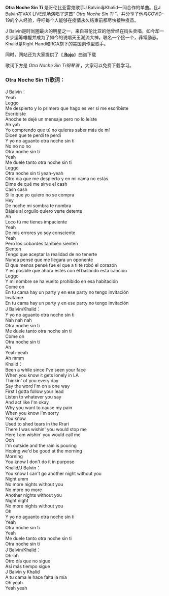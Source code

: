 

**Otra Noche Sin Ti** 是哥伦比亚雷鬼歌手J.Balvin与Khalid一同合作的单曲。且J Balvin在VAX
LIVE现场演唱了这首“ _Otra Noche Sin Ti_ ”，并分享了他与COVID-19的个人经验，呼吁每个人能够在疫情永久结束前都尽快接种疫苗。

J
Balvin是时尚圈最火的明星之一，来自哥伦比亚的他曾经在街头卖唱，如今却一步步运筹帷幄并成为了如今的说唱天王潮流大神，联名一个接一个，非常励志。Khalid是Right
Hand和RCA旗下的美国创作型歌手。

同时，网站还为大家提供了《[ **Rojo**](Music-11487-Rojo-J-Balvin.html "Rojo")》曲谱下载

歌词下方是 _Otra Noche Sin Ti钢琴谱_ ，大家可以免费下载学习。

### Otra Noche Sin Ti歌词：

J Balvin：  
Yeah  
Leggo  
Me despierto y lo primero que hago es ver si me escribiste  
Escribiste  
Anoche te dejé un mensaje pero no lo leíste  
Ah yah  
Yo comprendo que tú no quieras saber más de mí  
Dicen que te perdí te perdí  
Y yo no aguanto otra noche sin ti  
No no no no  
Otra noche sin ti  
Yeah  
Me duele tanto otra noche sin ti  
Leggo  
Otra noche sin ti yeah-yeah  
Otro día que me despierto y en mi cama no estás  
Dime de qué me sirve el cash  
Cash cash  
Si lo que yo quiero no se compra  
Hey  
De noche mi sombra te nombra  
Bájale al orgullo quiero verte detente  
Ah  
Loco tú me tienes impaciente  
Yeah  
De mis errores yo soy consciente  
Yeah  
Pero los cobardes también sienten  
Sienten  
Tengo que aceptar la realidad de no tenerte  
Nunca pensé que me llegara un oponente  
El que menos pensé fue el que a ti te robó el corazón  
Y es posible que ahora estés con él bailando esta canción  
Leggo  
Y mi nombre se ha vuelto prohibido en esa habitación  
Come on  
En tu cama hay un party y en ese party no tengo invitación  
Invítame  
En tu cama hay un party y en ese party no tengo invitación  
J Balvin/Khalid：  
Y yo no aguanto otra noche sin ti  
Nah nah nah  
Otra noche sin ti  
Me duele tanto otra noche sin ti  
Come on  
Otra noche sin ti  
Ah  
Yeah-yeah  
Ah mmm  
Khalid：  
Been a while since I've seen your face  
When you know it gets lonely in LA  
Thinkin' of you every day  
Say the word I'm on a one way  
First I gotta follow your lead  
Listen to whatever you say  
And act like I'm okay  
Why you want to cause my pain  
When you know I'm sorry  
You know  
Used to shed tears in the Rrari  
There I was wishin' you would stop me  
Here I am wishin' you would call me  
Ooh  
I'm outside and the rain is pouring  
Hoping we'd be good at the morning  
Morning  
You know I don't do it in purpose  
Khalid/J Balvin：  
You know I can't go another night without you  
Night umm  
No more nights without you  
No more no more  
Another nights without you  
Night night  
No more nights without you  
Oh  
Y yo no aguanto otra noche sin ti  
Yeah  
Otra noche sin ti  
Yeah  
Me duele tanto otra noche sin ti  
Otra noche sin ti  
J Balvin/Khalid：  
Oh-oh  
Otro día que no sigue  
Así más tiempo sigue  
J Balvin y Khalid  
A tu cama le hace falta la mía  
Oh yeah  
Yeah yeah

